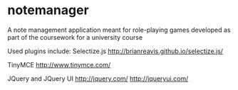 notemanager
===========

A note management application meant for role-playing games
developed as part of the coursework for a university course

Used plugins include:
Selectize.js
http://brianreavis.github.io/selectize.js/

TinyMCE
http://www.tinymce.com/

JQuery and JQuery UI
http://jquery.com/
http://jqueryui.com/

